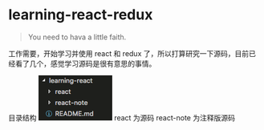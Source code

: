 # learning-react-redux

> You need to hava a little faith.

工作需要，开始学习并使用 react 和 redux 了，所以打算研究一下源码，目前已经看了几个，感觉学习源码是很有意思的事情。

目录结构
![目录结构](images/image.png)
react 为源码
react-note 为注释版源码

